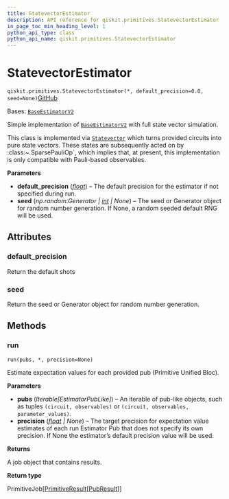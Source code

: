 ```yaml
---
title: StatevectorEstimator
description: API reference for qiskit.primitives.StatevectorEstimator
in_page_toc_min_heading_level: 1
python_api_type: class
python_api_name: qiskit.primitives.StatevectorEstimator
---
```


# StatevectorEstimator

<span id="qiskit.primitives.StatevectorEstimator" />

`qiskit.primitives.StatevectorEstimator(*, default_precision=0.0, seed=None)`[GitHub](https://github.com/qiskit/qiskit/tree/stable/1.0/qiskit/primitives/statevector_estimator.py "view source code")

Bases: [`BaseEstimatorV2`](qiskit.primitives.BaseEstimatorV2 "qiskit.primitives.base.base_estimator.BaseEstimatorV2")

Simple implementation of [`BaseEstimatorV2`](qiskit.primitives.BaseEstimatorV2 "qiskit.primitives.BaseEstimatorV2") with full state vector simulation.

This class is implemented via [`Statevector`](qiskit.quantum_info.Statevector "qiskit.quantum_info.Statevector") which turns provided circuits into pure state vectors. These states are subsequently acted on by :class:\~.SparsePauliOp\`, which implies that, at present, this implementation is only compatible with Pauli-based observables.

**Parameters**

*   **default\_precision** ([*float*](https://docs.python.org/3/library/functions.html#float "(in Python v3.12)")) – The default precision for the estimator if not specified during run.
*   **seed** (*np.random.Generator |* [*int*](https://docs.python.org/3/library/functions.html#int "(in Python v3.12)") *| None*) – The seed or Generator object for random number generation. If None, a random seeded default RNG will be used.

## Attributes

<span id="qiskit.primitives.StatevectorEstimator.default_precision" />

### default\_precision

Return the default shots

<span id="qiskit.primitives.StatevectorEstimator.seed" />

### seed

Return the seed or Generator object for random number generation.

## Methods

### run

<span id="qiskit.primitives.StatevectorEstimator.run" />

`run(pubs, *, precision=None)`

Estimate expectation values for each provided pub (Primitive Unified Bloc).

**Parameters**

*   **pubs** (*Iterable\[EstimatorPubLike]*) – An iterable of pub-like objects, such as tuples `(circuit, observables)` or `(circuit, observables, parameter_values)`.
*   **precision** ([*float*](https://docs.python.org/3/library/functions.html#float "(in Python v3.12)") *| None*) – The target precision for expectation value estimates of each run Estimator Pub that does not specify its own precision. If None the estimator’s default precision value will be used.

**Returns**

A job object that contains results.

**Return type**

PrimitiveJob\[[PrimitiveResult](qiskit.primitives.PrimitiveResult "qiskit.primitives.PrimitiveResult")\[[PubResult](qiskit.primitives.PubResult "qiskit.primitives.PubResult")]]

